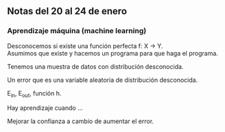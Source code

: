 ## Notas del 20 al 24 de enero

### Aprendizaje máquina (machine learning)

Desconocemos si existe una función perfecta f: X -> Y.  
Asumimos que existe y hacemos un programa para que haga el programa.  

Tenemos una muestra de datos con distribución desconocida.  

Un error que es una variable aleatoria de distribución desconocida.

E<sub>in</sub>, E<sub>out</sub>, función h.  

Hay aprendizaje cuando ...  

Mejorar la confianza a cambio de aumentar el error.